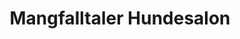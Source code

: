 ---
title: "Mangfalltaler Hundesalon"
url: /bad-aibling/mangfalltaler-hundesalon/
shop: Tiersalon
---